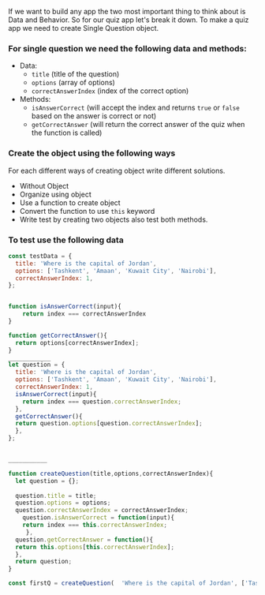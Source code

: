 If we want to build any app the two most important thing to think about is Data and Behavior. So for our quiz app let's break it down. To make a quiz app we need to create Single Question object.

### For single question we need the following data and methods:

- Data:
  - `title` (title of the question)
  - `options` (array of options)
  - `correctAnswerIndex` (index of the correct option)
- Methods:
  - `isAnswerCorrect` (will accept the index and returns `true` or `false` based on the answer is correct or not)
  - `getCorrectAnswer` (will return the correct answer of the quiz when the function is called)

### Create the object using the following ways

For each different ways of creating object write different solutions.

- Without Object
- Organize using object
- Use a function to create object
- Convert the function to use `this` keyword
- Write test by creating two objects also test both methods.

### To test use the following data

```js
const testData = {
  title: 'Where is the capital of Jordan',
  options: ['Tashkent', 'Amaan', 'Kuwait City', 'Nairobi'],
  correctAnswerIndex: 1,
};


function isAnswerCorrect(input){
    return index === correctAnswerIndex
}

function getCorrectAnswer(){
  return options[correctAnswerIndex];
}
____________
let question = {
  title: 'Where is the capital of Jordan',
  options: ['Tashkent', 'Amaan', 'Kuwait City', 'Nairobi'],
  correctAnswerIndex: 1,
  isAnswerCorrect(input){
    return index === question.correctAnswerIndex;
  },
  getCorrectAnswer(){
  return question.options[question.correctAnswerIndex];
  },
};


___________

function createQuestion(title,options,correctAnswerIndex){
  let question = {};
  
  question.title = title;
  question.options = options;
  question.correctAnswerIndex = correctAnswerIndex;
    question.isAnswerCorrect = function(input){
    return index === this.correctAnswerIndex;
     },
  question.getCorrectAnswer = function(){
  return this.options[this.correctAnswerIndex];
  },
  return question;
}

const firstQ = createQuestion(  'Where is the capital of Jordan', ['Tashkent', 'Amaan', 'Kuwait City', 'Nairobi'], 1,)
```
